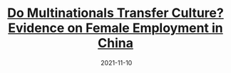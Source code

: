 ---
layout: post
title: <a href='https://www.voxchina.org/show-3-257.html' target="_blank">Do Multinationals Transfer Culture? Evidence on Female Employment in China</a>
date:  2021-11-10 
description: Social scientists on have long debated how multinationals can shape host countries’ social norms and values, and thus contribute to potential global cultural convergence. They argue that multinational firms don’t just bring capital and technology to the host countries; they also serve as an important vehicle for the dissemination of norms and values. However, economics research on the cultural effect of foreign direct investment (FDI) is limited, partly because of the challenges in measuring culture, let alone identifying the dissemination.
tags: China 
categories: English
---